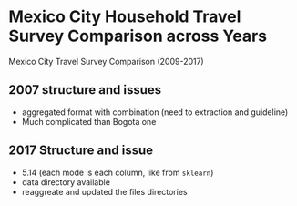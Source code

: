 # Mexico City Household Travel Survey Comparison across Years

Mexico City Travel Survey Comparison (2009-2017)


## 2007 structure and issues
- aggregated format with combination (need to extraction and guideline)
- Much complicated than Bogota one

## 2017 Structure and issue
- 5.14 (each mode is each column, like from `sklearn`)
- data directory available
- reaggreate and updated the files directories
